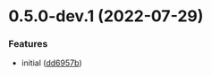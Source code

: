 # 0.5.0-dev.1 (2022-07-29)


### Features

* initial ([dd6957b](https://github.com/Drevoed/atomic-router-solid/commit/dd6957bec22e30089d3a5af2fda50361227c147c))
